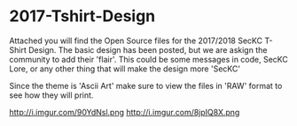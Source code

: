 # 2017-Tshirt-Design

Attached you will find the Open Source files for the 2017/2018 SecKC T-Shirt Design.  The basic design has been posted, but we are askign the community to add their 'flair'.  This could be some messages in code, SecKC Lore, or any other thing that will make the design more 'SecKC'

Since the theme is 'Ascii Art' make sure to view the files in 'RAW' format to see how they will print.

http://i.imgur.com/90YdNsl.png
http://i.imgur.com/8jpIQ8X.png
